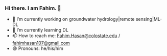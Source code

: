 ### Hi there. I am Fahim. 👋

- 🔭 I’m currently working on groundwater hydrology|remote sensing|ML-DL
- 🌱 I’m currently learning DL
- 📫 How to reach me: Fahim.Hasan@colostate.edu / fahimhasan107@gmail.com
- 😄 Pronouns: he/his/him

<!--
**mdfahimhasan/mdfahimhasan** is a ✨ _special_ ✨ repository because its `README.md` (this file) appears on your GitHub profile.

